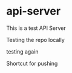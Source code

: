 # api-server
This is a test API Server

Testing the repo locally

testing again

Shortcut for pushing
